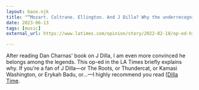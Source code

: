 ```yaml
---
layout: base.njk
title: "“Mozart. Coltrane. Ellington. And J Dilla? Why the underrecognized beatmaker belongs among the legends”"
date: 2023-06-13
tags: [music]
external_url: https://www.latimes.com/opinion/story/2022-02-18/op-ed-hip-hop-beatmaker-j-dilla-ellington-mozart-coltrane?ref=daniel.pizza

---
```


After reading Dan Charnas' book on J Dilla, I am even more convinced he belongs among the legends. This op-ed in the LA Times briefly explains why. If you're a fan of J Dilla—or The Roots, or Thundercat, or Kamasi Washington, or Erykah Badu, or...—I highly recommend you read [[Dilla Time](https://oku.club/book/dilla-time-by-dan-charnas-GLFJR?ref=daniel.pizza "Dilla Time on Oku").
